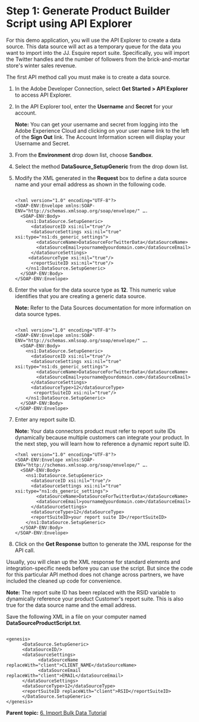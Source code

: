 # Step 1: Generate Product Builder Script using API Explorer

 

For this demo application, you will use the API Explorer to create a data source. This data source will act as a temporary queue for the data you want to import into the JJ. Esquire report suite. Specifically, you will import the Twitter handles and the number of followers from the brick-and-mortar store's winter sales revenue.

The first API method call you must make is to create a data source.

1.  In the Adobe Developer Connection, select **Get Started \> API Explorer** to access API Explorer.
2.  In the API Explorer tool, enter the **Username** and **Secret** for your account.

    **Note:** You can get your username and secret from logging into the Adobe Experience Cloud and clicking on your user name link to the left of the **Sign Out** link. The Account Information screen will display your Username and Secret.

3.  From the **Environment** drop down list, choose **Sandbox**.
4.  Select the method **DataSource\_SetupGeneric** from the drop down list.
5.  Modify the XML generated in the **Request** box to define a data source name and your email address as shown in the following code.

    ```
    
    <?xml version="1.0" encoding="UTF-8"?>
    <SOAP-ENV:Envelope xmlns:SOAP-ENV="http://schemas.xmlsoap.org/soap/envelope/" ….
      <SOAP-ENV:Body>
        <ns1:DataSource.SetupGeneric>
          <dataSourceID xsi:nil="true"/>
          <dataSourceSettings xsi:nil="true" xsi:type="ns1:ds_generic_settings">
            <dataSourceName>DataSourceForTwitterData</dataSourceName>
            <dataSourceEmail>yourname@yourdomain.com</dataSourceEmail>
          </dataSourceSettings>
         <dataSourceType xsi:nil="true"/>
          <reportSuiteID xsi:nil="true"/>
        </ns1:DataSource.SetupGeneric>
      </SOAP-ENV:Body>
    </SOAP-ENV:Envelope>
    ```

6.  Enter the value for the data source type as **12**. This numeric value identifies that you are creating a generic data source.

    **Note:** Refer to the Data Sources documentation for more information on data source types.

    ```
    
    <?xml version="1.0" encoding="UTF-8"?>
    <SOAP-ENV:Envelope xmlns:SOAP-ENV="http://schemas.xmlsoap.org/soap/envelope/" ….
      <SOAP-ENV:Body>
        <ns1:DataSource.SetupGeneric>
          <dataSourceID xsi:nil="true"/>
          <dataSourceSettings xsi:nil="true" xsi:type="ns1:ds_generic_settings">
            <dataSourceName>DataSourceForTwitterData</dataSourceName>
            <dataSourceEmail>yourname@yourdomain.com</dataSourceEmail>
          </dataSourceSettings>
          <dataSourceType>12</dataSourceType>
           <reportSuiteID xsi:nil="true"/>
        </ns1:DataSource.SetupGeneric>
      </SOAP-ENV:Body>
    </SOAP-ENV:Envelope>
    ```

7.  Enter any report suite ID.

    **Note:** Your data connectors product must refer to report suite IDs dynamically because multiple customers can integrate your product. In the next step, you will learn how to reference a dynamic report suite ID.

    ```
    <?xml version="1.0" encoding="UTF-8"?>
    <SOAP-ENV:Envelope xmlns:SOAP-ENV="http://schemas.xmlsoap.org/soap/envelope/" ….
      <SOAP-ENV:Body>
        <ns1:DataSource.SetupGeneric>
          <dataSourceID xsi:nil="true"/>
          <dataSourceSettings xsi:nil="true" xsi:type="ns1:ds_generic_settings">
            <dataSourceName>DataSourceForTwitterData</dataSourceName>
            <dataSourceEmail>yourname@yourdomain.com</dataSourceEmail>
          </dataSourceSettings>
          <dataSourceType>12</dataSourceType>
          <reportSuiteID>your report suite ID</reportSuiteID>
        </ns1:DataSource.SetupGeneric>
      </SOAP-ENV:Body>
    </SOAP-ENV:Envelope>
    ```

8.  Click on the **Get Response** button to generate the XML response for the API call.

Usually, you will clean up the XML response for standard elements and integration-specific needs before you can use the script. But since the code for this particular API method does not change across partners, we have included the cleaned up code for convenience.

**Note:** The report suite ID has been replaced with the RSID variable to dynamically reference your product Customer's report suite. This is also true for the data source name and the email address.

Save the following XML in a file on your computer named **DataSourceProductScript.txt**.

```

<genesis>
      <DataSource.SetupGeneric>
      <dataSourceID/>
      <dataSourceSettings>
            <dataSourceName replaceWith="client">CLIENT_NAME</dataSourceName>
            <dataSourceEmail replaceWith="client">EMAIL</dataSourceEmail>
      </dataSourceSettings>
      <dataSourceType>12</dataSourceType>
      <reportSuiteID replaceWith="client">RSID</reportSuiteID>
      </DataSource.SetupGeneric>
</genesis>
```

**Parent topic:** [6. Import Bulk Data Tutorial](c_Import_bulk_Data_using_the_Partner_API.md)

